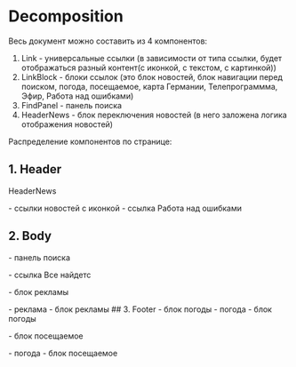 # Decomposition
Весь документ можно составить из 4 компонентов:
1. Link - универсальные ссылки (в зависимости от типа ссылки, будет отображаться разный контент(с иконкой, с текстом, с картинкой))
2. LinkBlock - блоки ссылок (это блок новостей, блок навигации перед поиском, погода, посещаемое, карта Германии, Телепрограммма, Эфир, Работа над ошибками)
3. FindPanel - панель поиска
4. HeaderNews - блок переключения новостей (в него заложена логика отображения новостей)

Распределение компонентов по странице:
## 1. Header
HeaderNews
<LinkBlock >
<Link /> - ссылки новостей с иконкой 
</LinkBlock>
<Link /> - ссылка Работа над ошибками

## 2. Body
<FindPanel/> - панель поиска
<Link/> - ссылка Все найдетс

<LinkBlock> - блок рекламы
<Link/> - реклама
<LinkBlock/> - блок рекламы
## 3. Footer
<LinkBlock> - блок погоды
<Link/> - погода
<LinkBlock/> - блок погоды

<LinkBlock> - блок посещаемое
<Link/> - погода
<LinkBlock/> - блок посещаемое